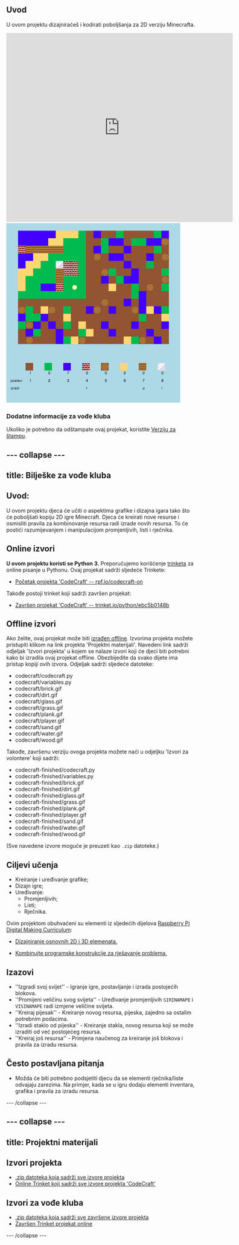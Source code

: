 ## Uvod

U ovom projektu dizajniraćeš i kodirati poboljšanja za 2D verziju Minecrafta.

<div class="trinket">
  <iframe src="https://trinket.io/embed/python/ebc5b0148b?outputOnly=true&start=result" width="600" height="500" frameborder="0" marginwidth="0" marginheight="0" allowfullscreen>
  </iframe>
  <img src="images/craft-finished.png">
</div>

### Dodatne informacije za vođe kluba

Ukoliko je potrebno da odštampate ovaj projekat, koristite [Verziju za štampu](https://projects.raspberrypi.org/en/projects/codecraft/print).

## \--- collapse \---

## title: Bilješke za vođe kluba

## Uvod:

U ovom projektu djeca će učiti o aspektima grafike i dizajna igara tako što će poboljšati kopiju 2D igre Minecraft. Djeca će kreirati nove resurse i osmisliti pravila za kombinovanje resursa radi izrade novih resursa. To će postići razumijevanjem i manipulacijom promjenljivih, listi i rječnika.

## Online izvori

**U ovom projektu koristi se Python 3.** Preporučujemo korišćenje [trinketa](https://trinket.io/) za online pisanje u Pythonu. Ovaj projekat sadrži sljedeće Trinkete:

+ [Početak projekta 'CodeCraft' -- rpf.io/codecraft-on](http://rpf.io/codecraft-on)

Takođe postoji trinket koji sadrži završen projekat:

+ [Završen projekat 'CodeCraft' -- trinket.io/python/ebc5b0148b](https://trinket.io/python/ebc5b0148b)

## Offline izvori

Ako želite, ovaj projekat može biti [izrađen offline](https://www.codeclubprojects.org/en-GB/resources/python-working-offline/). Izvorima projekta možete pristupiti klikom na link projekta 'Projektni materijali'. Navedeni link sadrži odjeljak 'Izvori projekta' u kojem se nalaze izvori koji će djeci biti potrebni kako bi izradila ovaj projekat offline. Obezbijedite da svako dijete ima pristup kopiji ovih izvora. Odjeljak sadrži sljedeće datoteke:

+ codecraft/codecraft.py
+ codecraft/variables.py
+ codecraft/brick.gif
+ codecraft/dirt.gif
+ codecraft/glass.gif
+ codecraft/grass.gif
+ codecraft/plank.gif
+ codecraft/player.gif
+ codecraft/sand.gif
+ codecraft/water.gif
+ codecraft/wood.gif

Takođe, završenu verziju ovoga projekta možete naći u odjeljku 'Izvori za volontere' koji sadrži:

+ codecraft-finished/codecraft.py
+ codecraft-finished/variables.py
+ codecraft-finished/brick.gif
+ codecraft-finished/dirt.gif
+ codecraft-finished/glass.gif
+ codecraft-finished/grass.gif
+ codecraft-finished/plank.gif
+ codecraft-finished/player.gif
+ codecraft-finished/sand.gif
+ codecraft-finished/water.gif
+ codecraft-finished/wood.gif

(Sve navedene izvore moguće je preuzeti kao `.zip` datoteke.)

## Ciljevi učenja

+ Kreiranje i uređivanje grafike;
+ Dizajn igre;
+ Uređivanje: 
    + Promjenljivih;
    + Listi;
    + Rječnika.

Ovim projektom obuhvaćeni su elementi iz sljedećih dijelova [Raspberry Pi Digital Making Curriculum](http://rpf.io/curriculum):

+ [Dizajniranje osnovnih 2D i 3D elemenata.](https://www.raspberrypi.org/curriculum/design/creator)

+ [Kombinujte programske konstrukcije za rješavanje problema.](https://www.raspberrypi.org/curriculum/programming/builder)

## Izazovi

+ ''Izgradi svoj svijet'' - Igranje igre, postavljanje i izrada postojećih blokova.
+ ''Promijeni veličinu svog svijeta'' - Uređivanje promjenljivih `SIRINAMAPE` i `VISINAMAPE` radi izmjene veličine svijeta.
+ ''Kreiraj pijesak'' - Kreiranje novog resursa, pijeska, zajedno sa ostalim potrebnim podacima.
+ ''Izradi staklo od pijeska'' - Kreiranje stakla, novog resursa koji se može izraditi od već postojećeg resursa.
+ ''Kreiraj još resursa'' - Primjena naučenog za kreiranje još blokova i pravila za izradu resursa.

## Često postavljana pitanja

+ Možda će biti potrebno podsjetiti djecu da se elementi rječnika/liste odvajaju zarezima. Na primjer, kada se u igru dodaju elementi inventara, grafika i pravila za izradu resursa.

\--- /collapse \---

## \--- collapse \---

## title: Projektni materijali

## Izvori projekta

+ [.zip datoteka koja sadrži sve izvore projekta](resources/codecraft-resources.zip)
+ [Online Trinket koji sadrži sve izvore projekta 'CodeCraft'](http://rpf.io/codecraft-on)

## Izvori za vođe kluba

+ [.zip datoteka koja sadrži sve završene izvore projekta](solutions/codecraft-solution.zip)
+ [Završen Trinket projekat online](https://trinket.io/python/ebc5b0148b)

\--- /collapse \---